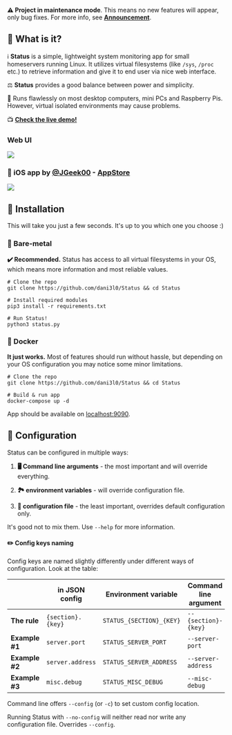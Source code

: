 **⚠️ Project in maintenance mode**. This means no new features will appear, only bug fixes. For more info, see **[Announcement](announcement.md)**.


## :thinking: What is it?

:information_source: **Status** is a simple, lightweight system monitoring app for small homeservers running Linux.
It utilizes virtual filesystems (like `/sys`, `/proc` etc.) to retrieve information and give it to end user via nice web interface.

:balance_scale: **Status** provides a good  balance between power and simplicity.

:runner: Runs flawlessly on most desktop computers, mini PCs and Raspberry Pis. However, virtual isolated environments may cause problems.

:tv: **[Check the live demo!](https://generalserverstatus.maurodruwel.be)**


### Web UI
<img src="preview.png">

### 📱 iOS app by [@JGeek00](https://github.com/JGeek00) - [AppStore](https://apps.apple.com/us/app/server-status-server-monitor/id6479648296)
<img src="preview-ios.png">


## :rocket: Installation

This will take you just a few seconds. It's up to you which one you choose :)

### :hammer: Bare-metal

**:heavy_check_mark: Recommended.** Status has access to all virtual filesystems in your OS, which means more information and most reliable values.

```
# Clone the repo
git clone https://github.com/dani3l0/Status && cd Status

# Install required modules
pip3 install -r requirements.txt

# Run Status!
python3 status.py
```

### :whale: Docker

**It just works.** Most of features should run without hassle, but depending on your OS configuration you may notice some minor limitations.

```
# Clone the repo
git clone https://github.com/dani3l0/Status && cd Status

# Build & run app
docker-compose up -d
```

App should be available on [localhost:9090](http://localhost:9090).


## :wrench: Configuration

Status can be configured in multiple ways:

1. **:desktop_computer: Command line arguments** - the most important and will override everything.

2. **:national_park: environment variables** - will override configuration file.

3. **:memo: configuration file** - the least important, overrides default configuration only.

It's good not to mix them. Use `--help` for more information.

#### :pencil2: Config keys naming

Config keys are named slightly differently under different ways of configuration. Look at the table:

|                | in JSON config      | Environment variable        | Command line argument |
|----------------|---------------------|-----------------------------|-----------------------|
| **The rule**   | `{section}.{key}`   | `STATUS_{SECTION}_{KEY}`    | `--{section}-{key}`   |
| **Example #1** | `server.port`       | `STATUS_SERVER_PORT`        | `--server-port`       |
| **Example #2** | `server.address`    | `STATUS_SERVER_ADDRESS`     | `--server-address`    |
| **Example #3** | `misc.debug`        | `STATUS_MISC_DEBUG`         | `--misc-debug`        |

Command line offers `--config` (or `-c`) to set custom config location.

Running Status with `--no-config` will neither read nor write any configuration file. Overrides `--config`.
